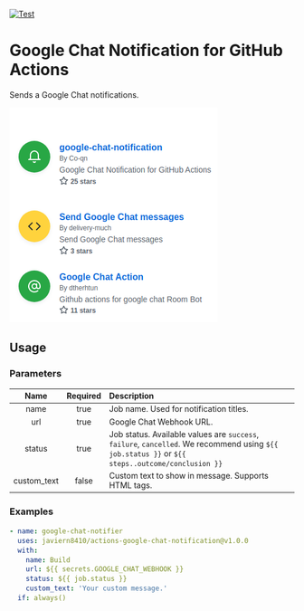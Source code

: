[![Test](https://github.com/javiern8410/actions-google-chat-notification/actions/workflows/test.yml/badge.svg?branch=v1.0.0)](https://github.com/javiern8410/actions-google-chat-notification/actions/workflows/test.yml)

# Google Chat Notification for GitHub Actions

Sends a Google Chat notifications.

![Success](images/success.png "Success")

## Usage
### Parameters
|Name|Required|Description|
|:---:|:---:|:---|
|name|true|Job name. Used for notification titles.|
|url|true|Google Chat Webhook URL.|
|status|true|Job status. Available values are `success`, `failure`, `cancelled`. We recommend using `${{ job.status }}` or `${{ steps..outcome/conclusion }}` |
|custom_text|false|Custom text to show in message. Supports HTML tags.|

### Examples
```yaml
- name: google-chat-notifier
  uses: javiern8410/actions-google-chat-notification@v1.0.0
  with:
    name: Build
    url: ${{ secrets.GOOGLE_CHAT_WEBHOOK }}
    status: ${{ job.status }}
    custom_text: 'Your custom message.'
  if: always()
```
